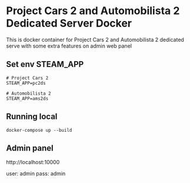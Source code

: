# Project Cars 2 and Automobilista 2 Dedicated Server Docker

This is docker container for Project Cars 2 and Automobilista 2 dedicated serve with some extra features on admin web panel

## Set env STEAM_APP
```
# Project Cars 2
STEAM_APP=pc2ds

# Automobilista 2
STEAM_APP=ams2ds
```

## Running local
```
docker-compose up --build
```

## Admin panel
http://localhost:10000

user: admin
pass: admin
